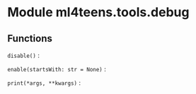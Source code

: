 Module ml4teens.tools.debug
===========================

Functions
---------

    
`disable()`
:   

    
`enable(startsWith: str = None)`
:   

    
`print(*args, **kwargs)`
: